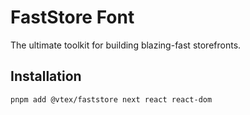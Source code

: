 # FastStore Font

The ultimate toolkit for building blazing-fast storefronts.

## Installation

```sh
pnpm add @vtex/faststore next react react-dom
```

